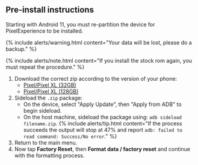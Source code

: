 ## Pre-install instructions
Starting with Android 11, you must re-partition the device for PixelExperience to be installed.

{% include alerts/warning.html content="Your data will be lost, please do a backup." %}

{% include alerts/note.html content="If you install the stock rom again, you must repeat the procedure." %}

1. Download the correct zip according to the version of your phone:
    * [Pixel/Pixel XL (32GB)](https://github.com/PixelExperience-Devices/blobs/raw/main/repartition-ogpixel-32gb.zip)
    * [Pixel/Pixel XL (128GB)](https://github.com/PixelExperience-Devices/blobs/raw/main/repartition-ogpixel-128gb.zip)
2. Sideload the `.zip` package:
    * On the device, select "Apply Update", then "Apply from ADB" to begin sideload.
    * On the host machine, sideload the package using: `adb sideload filename.zip`.
        {% include alerts/tip.html content="If the process succeeds the output will stop at 47% and report `adb: failed to read command: Success/No error`." %}
3. Return to the main menu.
4. Now tap **Factory Reset**, then **Format data / factory reset** and continue with the formatting process.
